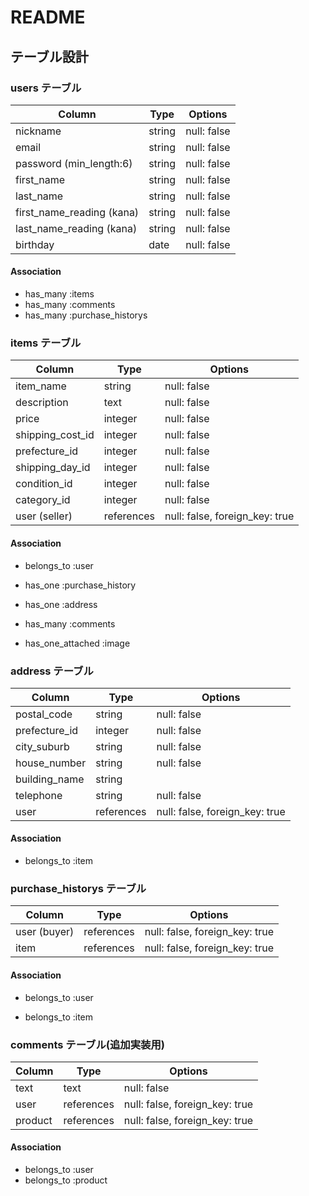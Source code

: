 # README

## テーブル設計



### users テーブル

| Column                    | Type   | Options     |
| ------------------------- | ------ | ----------- |
| nickname                  | string | null: false |
| email                     | string | null: false |
| password (min_length:6)   | string | null: false |
| first_name                | string | null: false |
| last_name                 | string | null: false |
| first_name_reading (kana) | string | null: false |
| last_name_reading (kana)  | string | null: false |
| birthday                  | date   | null: false |

#### Association

- has_many :items
- has_many :comments
- has_many :purchase_historys



### items テーブル

| Column           | Type       | Options                        |
| ---------------- | ---------- | ------------------------------ |
| item_name        | string     | null: false                    |
| description      | text       | null: false                    |
| price            | integer    | null: false                    |
| shipping_cost_id | integer    | null: false                    |
| prefecture_id    | integer    | null: false                    |
| shipping_day_id | integer    | null: false                    |
| condition_id     | integer    | null: false                    |
| category_id      | integer    | null: false                    |
| user (seller)    | references | null: false, foreign_key: true |

#### Association

- belongs_to :user

- has_one :purchase_history

- has_one :address

- has_many :comments

- has_one_attached :image

  

### address テーブル

| Column        | Type       | Options                        |
| ------------- | ---------- | ------------------------------ |
| postal_code   | string     | null: false                    |
| prefecture_id | integer    | null: false                    |
| city_suburb   | string     | null: false                    |
| house_number  | string     | null: false                    |
| building_name | string     |                                |
| telephone     | string     | null: false                    |
| user          | references | null: false, foreign_key: true |

#### Association

- belongs_to :item



### purchase_historys テーブル

| Column       | Type       | Options                        |
| ------------ | ---------- | ------------------------------ |
| user (buyer) | references | null: false, foreign_key: true |
| item         | references | null: false, foreign_key: true |

#### Association

- belongs_to :user

- belongs_to :item

  

### comments テーブル(追加実装用)

| Column  | Type       | Options                        |
| ------- | ---------- | ------------------------------ |
| text    | text       | null: false                    |
| user    | references | null: false, foreign_key: true |
| product | references | null: false, foreign_key: true |

#### Association

- belongs_to :user
- belongs_to :product

